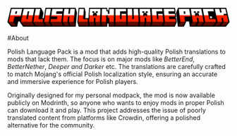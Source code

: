 ![Mod Name](https://github.com/kierohere/Polish-Language-Pack/blob/main/images/mod_name.png "Mod Name")

#About

Polish Language Pack is a mod that adds high-quality Polish translations to mods that lack them. The focus is on major mods like *BetterEnd*, *BetterNether*, *Deeper and Darker* etc. The translations are carefully crafted to match Mojang's official Polish localization style, ensuring an accurate and immersive experience for Polish players.

Originally designed for my personal modpack, the mod is now available publicly on Modrinth, so anyone who wants to enjoy mods in proper Polish can download it and play. This project addresses the issue of poorly translated content from platforms like Crowdin, offering a polished alternative for the community.
